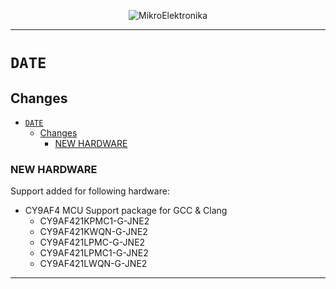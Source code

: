 <p align="center">
  <img src="http://www.mikroe.com/img/designs/beta/logo_small.png?raw=true" alt="MikroElektronika"/>
</p>

---

# `DATE`

## Changes

- [`DATE`](#date)
  - [Changes](#changes)
    - [NEW HARDWARE](#new-hardware)

### NEW HARDWARE

Support added for following hardware:

+ CY9AF4 MCU Support package for GCC & Clang
  + CY9AF421KPMC1-G-JNE2
  + CY9AF421KWQN-G-JNE2
  + CY9AF421LPMC-G-JNE2
  + CY9AF421LPMC1-G-JNE2
  + CY9AF421LWQN-G-JNE2

---
